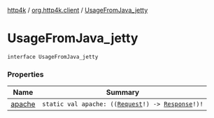 [http4k](../../index.md) / [org.http4k.client](../index.md) / [UsageFromJava_jetty](./index.md)

# UsageFromJava_jetty

`interface UsageFromJava_jetty`

### Properties

| Name | Summary |
|---|---|
| [apache](apache.md) | `static val apache: ((`[`Request`](../../org.http4k.core/-request/index.md)`!) -> `[`Response`](../../org.http4k.core/-response/index.md)`!)!` |
